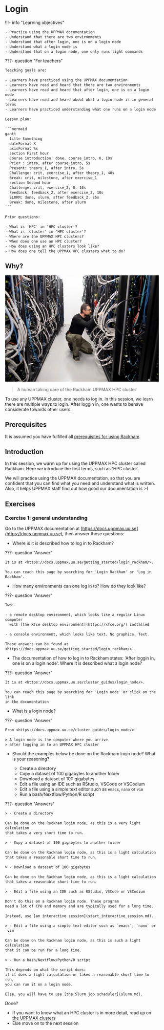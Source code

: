 # Login

!!!- info "Learning objectives"

    - Practice using the UPPMAX documentation
    - Understand that there are two environments
    - Understand that after login, one is on a login node
    - Understand what a login node is
    - Understand that on a login node, one only runs light commands

???- question "For teachers"

    Teaching goals are:

    - Learners have practiced using the UPPMAX documentation
    - Learners have read and heard that there are two environments
    - Learners have read and heard that after login, one is on a login node
    - Learners have read and heard about what a login node is in general terms
    - Learners have practiced understanding what one runs on a login node

    Lesson plan:

    ```mermaid
    gantt
      title Something
      dateFormat X
      axisFormat %s
      section First hour
      Course introduction: done, course_intro, 0, 10s
      Prior : intro, after course_intro, 5s
      Present: theory_1, after intro, 5s
      Challenge: crit, exercise_1, after theory_1, 40s
      Break: crit, milestone, after exercise_1
      section Second hour
      Challenge: crit, exercise_2, 0, 10s
      Feedback: feedback_2, after exercise_2, 10s
      SLURM: done, slurm, after feedback_2, 25s
      Break: done, milestone, after slurm
    ```

    Prior questions:

    - What is 'HPC' in 'HPC cluster'?
    - What is 'cluster' in 'HPC cluster'?
    - Where are the UPPMAX HPC clusters?
    - When does one use an HPC cluster?
    - How does using an HPC clusters look like?
    - How does one tell the UPPMAX HPC clusters what to do?

## Why?

![Rackham](rackham.jpg)

> A human taking care of the Rackham UPPMAX HPC cluster

To use any UPPMAX cluster, one needs to log in.
In this session, we learn there are multiple ways to login.
After loggin in, one wants to behave considerate towards other users.

## Prerequisites

It is assumed you have fulfilled all
[prerequisites for using Rackham](https://docs.uppmax.uu.se/getting_started/rackham_usage_prerequisites/).

## Introduction

In this session, we warm up for using the UPPMAX HPC cluster
called Rackham. Here we introduce the first terms, such as 'HPC cluster'.

We will practice using the UPPMAX documentation,
so that you are confident that you can find what you need
and understand what is written.
Also, it helps UPPMAX staff find out how good our documentation is :-)

## Exercises

### Exercise 1: general understanding

Go to the UPPMAX documentation at [https://docs.uppmax.uu.se](https://docs.uppmax.uu.se),
then answer these questions:

- Where is it is described how to log in to Rackham?

???- question "Answer"

    It is at <https://docs.uppmax.uu.se/getting_started/login_rackham/>.

    You can reach this page by searching for 'Login Rackham' or 'Log in Rackham'. 

- How many environments can one log in to? How do they look like?

???- question "Answer"

    Two:

    - a remote desktop environment, which looks like a regular Linux computer
      with [the Xfce desktop environment](https://xfce.org/) installed

    - a console environment, which looks like text. No graphics. Text.

    These answers can be found at <https://docs.uppmax.uu.se/getting_started/login_rackham/>.
 
- The documentation of how to log in to Rackham states: 'After loggin in, one is on a login node'.
  Where it is described what a login node?

???- question "Answer"

    It is at <https://docs.uppmax.uu.se/cluster_guides/login_node/>.

    You can reach this page by searching for 'Login node' or click on the link
    in the documentation

- What is a login node?

???- question "Answer"

    From <https://docs.uppmax.uu.se/cluster_guides/login_node/>:

    > A login node is the computer where you arrive
    > after logging in to an UPPMAX HPC cluster

- Should the examples below be done on the Rackham login node? 
  What is your reasoning?

    - Create a directory
    - Copy a dataset of 100 gigabytes to another folder
    - Download a dataset of 100 gigabytes
    - Edit a file using an IDE such as RStudio, VSCode or VSCodium
    - Edit a file using a simple text editor such as `emacs`, `nano` or `vim`
    - Run a bash/Nextflow/Python/R script

???- question "Answers"

    > - Create a directory

    Can be done on the Rackham login node, as this is a very light calculation
    that takes a very short time to run.

    > - Copy a dataset of 100 gigabytes to another folder

    Can be done on the Rackham login node, as this is a light calculation
    that takes a reasonable short time to run.

    > - Download a dataset of 100 gigabytes

    Can be done on the Rackham login node, as this is a light calculation
    that takes a reasonable short time to run.

    > - Edit a file using an IDE such as RStudio, VSCode or VSCodium

    Don't do this on a Rackham login node. These program
    need a lot of CPU and memory and are typically used for a long time.

    Instead, use [an interactive session](start_interactive_session.md).

    > - Edit a file using a simple text editor such as `emacs`, `nano` or `vim`

    Can be done on the Rackham login node, as this is such a light calculation
    that it can be run for a long time.

    > - Run a bash/Nextflow/Python/R script

    This depends on what the script does:
    if it does a light calculation or takes a reasonable short time to run,
    you can run it on a login node.

    Else, you will have to use [the Slurm job scheduler](slurm.md).

Done?

- If you want to know what an HPC cluster is in more detail, 
  read up on [the UPPMAX clusters](https://docs.uppmax.uu.se/cluster_guides/uppmax_cluster/)
- Else move on to the next session
